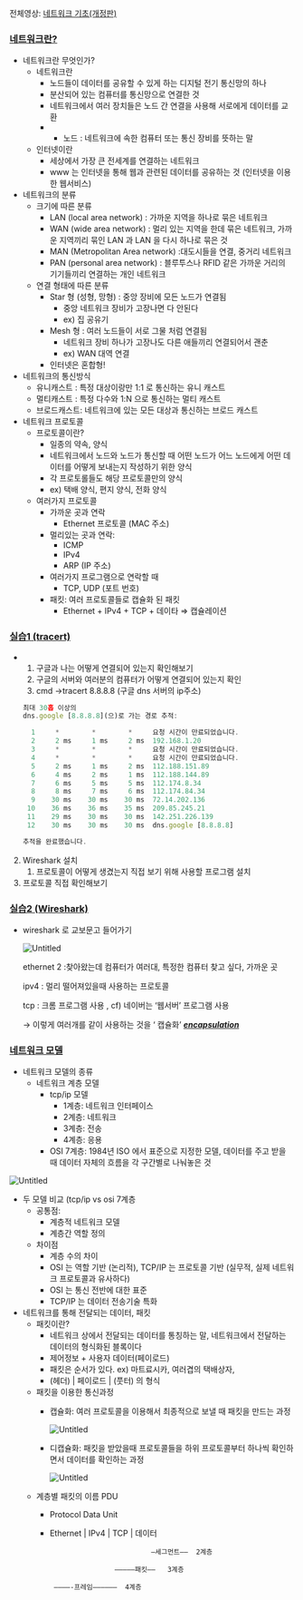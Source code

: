 전체영상: [네트워크 기초(개정판)](https://www.youtube.com/playlist?list=PL0d8NnikouEWcF1jJueLdjRIC4HsUlULi)

### [네트워크란?](https://youtu.be/Av9UFzl_wis?list=PL0d8NnikouEWcF1jJueLdjRIC4HsUlULi)

- 네트워크란 무엇인가?
    - 네트워크란
        - 노드들이 데이터를 공유할 수 있게 하는 디지털 전기 통신망의 하나
        - 분산되어 있는 컴퓨터를 통신망으로 연결한 것
        - 네트워크에서 여러 장치들은 노드 간 연결을 사용해 서로에게 데이터를 교환
        - * 노드 : 네트워크에 속한 컴퓨터 또는 통신 장비를 뜻하는 말
    - 인터넷이란
        - 세상에서 가장 큰 전세계를 연결하는 네트워크
        - www 는 인터넷을 통해 웹과 관련된 데이터를 공유하는 것 (인터넷을 이용한 웹서비스)
- 네트워크의 분류
    - 크기에 따른 분류
        - LAN (local area network) : 가까운 지역을 하나로 묶은 네트워크
        - WAN (wide area network) : 멀리 있는 지역을 한데 묶은 네트워크, 가까운 지역끼리 묶인 LAN 과 LAN 을 다시 하나로 묶은 것
        - MAN (Metropolitan Area network) :대도시들을 연결, 중거리 네트워크
       - PAN (personal area network) : 블루투스나 RFID 같은 가까운 거리의 기기들끼리 연결하는 개인 네트워크
    - 연결 형태에 따른 분류
        - Star  형 (성형, 망형) : 중앙 장비에 모든 노드가 연결됨
            - 중앙 네트워크 장비가 고장나면 다 안된다
            - ex) 집 공유기
        - Mesh 형 : 여러 노드들이 서로 그물 처럼 연결됨
            - 네트워크 장비 하나가 고장나도 다른 애들끼리 연결되어서 괜춘
            - ex) WAN 대역 연결
        - 인터넷은 혼합형!
- 네트워크의 통신방식
    - 유니캐스트 : 특정 대상이랑만 1:1 로 통신하는 유니 캐스트
    - 멀티캐스트 : 특정 다수와 1:N 으로 통신하는 멀티 캐스트
    - 브로드캐스트: 네트워크에 있는 모든 대상과 통신하는 브로드 캐스트
- 네트워크 프로토콜
    - 프로토콜이란?
        - 일종의 약속, 양식
        - 네트워크에서 노드와 노드가 통신할 때 어떤 노드가 어느 노드에게 어떤 데이터를 어떻게 보내는지 작성하기 위한 양식
        - 각 프로토롤들도 해당 프로토콜만의 양식
        - ex) 택배 양식, 편지 양식, 전화 양식
    - 여러가지 프로토콜
        - 가까운 곳과 연락
            - Ethernet 프로토콜 (MAC 주소)
        - 멀리있는 곳과 연락:
            - ICMP
            - IPv4
            - ARP (IP 주소)
        - 여러가지 프로그램으로 연락할 때
            - TCP, UDP (포트 번호)
        - 패킷: 여러 프로토콜들로 캡슐화 된 패킷
            - Ethernet + IPv4 + TCP + 데이타 ⇒ 캡슐레이션

### [실습1 (tracert)](https://youtu.be/paJf7JbBWqY?list=PL0d8NnikouEWcF1jJueLdjRIC4HsUlULi)

- 1. 구글과 나는 어떻게 연결되어 있는지 확인해보기
    1. 구글의 서버와 여러분의 컴퓨터가 어떻게 연결되어 있는지 확인
    2. cmd →tracert 8.8.8.8 (구글 dns 서버의 ip주소)
    
    ```jsx
    최대 30홉 이상의
    dns.google [8.8.8.8](으)로 가는 경로 추적:
    
      1     *        *        *     요청 시간이 만료되었습니다.
      2     2 ms     1 ms     2 ms  192.168.1.20
      3     *        *        *     요청 시간이 만료되었습니다.
      4     *        *        *     요청 시간이 만료되었습니다.
      5     2 ms     1 ms     2 ms  112.188.151.89
      6     4 ms     2 ms     1 ms  112.188.144.89
      7     6 ms     5 ms     5 ms  112.174.8.34
      8     8 ms     7 ms     6 ms  112.174.84.34
      9    30 ms    30 ms    30 ms  72.14.202.136
     10    36 ms    36 ms    35 ms  209.85.245.21
     11    29 ms    30 ms    30 ms  142.251.226.139
     12    30 ms    30 ms    30 ms  dns.google [8.8.8.8]
    
    추적을 완료했습니다.
    ```
    
2. Wireshark 설치
    1. 프로토콜이 어떻게 생겼는지 직접 보기 위해 사용할 프로그램 설치
3. 프로토콜 직접 확인해보기

### [실습2 (Wireshark)](https://youtu.be/vBrQ3yzerMg?list=PL0d8NnikouEWcF1jJueLdjRIC4HsUlULi)

- wireshark 로 교보문고 들어가기
    
    ![Untitled](https://github.com/yooooonzzzzzang/cs-study/assets/94591534/f2926223-0a37-4f24-8ffd-a1602a633721)
    
    ethernet 2 :찾아왔는데 컴퓨터가 여러대, 특정한 컴퓨터 찾고 싶다, 가까운 곳
    
    ipv4 : 멀리 떨어져있을때 사용하는 프로토콜
    
    tcp : 크롬 프로그램 사용 , cf) 네이버는 ‘웹서버’ 프로그램  사용
    
    → 이렇게 여러개를 같이 사용하는 것을 ‘ 캡슐화’ ***[encapsulation](https://www.google.com/search?q=encapsulation&spell=1&sa=X&ved=2ahUKEwiZg7bi64z_AhUDCt4KHZmnCfQQkeECKAB6BAgIEAE)***

### [네트워크 모델](https://youtu.be/y9nlT52SAcg?list=PL0d8NnikouEWcF1jJueLdjRIC4HsUlULi)

- 네트워크 모델의 종류
    - 네트워크 계층 모델
        - tcp/ip 모델
            - 1계층: 네트워크 인터페이스
            - 2계층: 네트워크
            - 3계층: 전송
            - 4계층: 응용
        - OSI 7계층: 1984년 ISO 에서 표준으로 지정한 모델, 데이터를 주고 받을 때 데이터 자체의 흐름을 각 구간별로 나눠놓은 것

        
![Untitled](https://github.com/yooooonzzzzzang/cs-study/assets/94591534/806cba83-8edb-4fc7-a260-1f6fde835412)
            
        
- 두 모델 비교 (tcp/ip vs osi 7계층
    - 공통점:
        - 계층적 네트워크 모델
        - 계층간 역할 정의
    - 차이점
        - 계층 수의 차이
        - OSI 는 역할 기반 (논리적), TCP/IP 는 프로토콜 기반 (실무적, 실제 네트워크 프로토콜과 유사하다)
        - OSI 는 통신 전반에 대한 표준
        - TCP/IP 는 데이터 전송기술 특화
- 네트워크를 통해 전달되는 데이터, 패킷
    - 패킷이란?
        - 네트워크 상에서 전달되는 데이터를 통칭하는 말, 네트워크에서 전달하는 데이터의 형식화된 블록이다
        - 제어정보 + 사용자 데이터(페이로드)
        - 패킷은 순서가 있다. ex) 마트료시카, 여러겹의 택배상자,
        - (헤더) | 페이로드 | (풋터) 의 형식
    - 패킷을 이용한 통신과정
        - 캡슐화: 여러 프로토콜을 이용해서 최종적으로 보낼 때 패킷을 만드는 과정
            
            ![Untitled](https://github.com/yooooonzzzzzang/cs-study/assets/94591534/19870fcd-460a-4fa8-998d-c95c8696395b)
            
        - 디캡슐화: 패킷을 받았을때 프로토콜들을 하위 프로토콜부터 하나씩 확인하면서 데이터를 확인하는 과정
        

            ![Untitled](https://github.com/yooooonzzzzzang/cs-study/assets/94591534/24e848a0-2cfa-45ab-b6b2-9fc014ebc527)
    - 계층별 패킷의 이름 PDU
        - Protocol Data Unit
        - Ethernet | IPv4 | TCP | 데이터
        
                                       —세그먼트——  2계층
        
                              —————패킷——   3계층
        
               ————-프레임——————  4계층